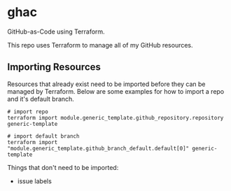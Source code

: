 # ghac

GitHub-as-Code using Terraform.

This repo uses Terraform to manage all of my GitHub resources.

## Importing Resources

Resources that already exist need to be imported before they can be managed by Terraform.
Below are some examples for how to import a repo and it's default branch.

```console
# import repo
terraform import module.generic_template.github_repository.repository generic-template

# import default branch
terraform import "module.generic_template.github_branch_default.default[0]" generic-template
```

Things that don't need to be imported:

- issue labels
